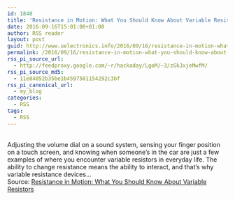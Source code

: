 ```yaml
---
id: 1840
title: 'Resistance in Motion: What You Should Know About Variable Resistors'
date: 2016-09-16T15:01:00+01:00
author: RSS reader
layout: post
guid: http://www.uelectronics.info/2016/09/16/resistance-in-motion-what-you-should-know-about-variable-resistors/
permalink: /2016/09/16/resistance-in-motion-what-you-should-know-about-variable-resistors/
rss_pi_source_url:
  - http://feedproxy.google.com/~r/hackaday/LgoM/~3/zGkJxjeMwfM/
rss_pi_source_md5:
  - 11e84052b35be1b4597501154292c3bf
rss_pi_canonical_url:
  - my_blog
categories:
  - RSS
tags:
  - RSS
---
```

&#013;  
Adjusting the volume dial on a sound system, sensing your finger position on a touch screen, and knowing when someone’s in the car are just a few examples of where you encounter variable resistors in everyday life. The ability to change resistance means the ability to interact, and that’s why variable resistance devices…&#013;  
Source: <a href="http://feedproxy.google.com/~r/hackaday/LgoM/~3/zGkJxjeMwfM/" target="_blank">Resistance in Motion: What You Should Know About Variable Resistors</a>